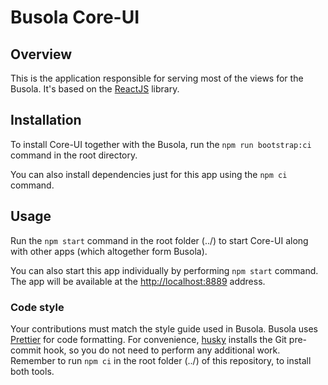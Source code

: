 # Busola Core-UI

## Overview

This is the application responsible for serving most of the views for the Busola. It's based on the [ReactJS](https://reactjs.org/) library.

## Installation

To install Core-UI together with the Busola, run the `npm run bootstrap:ci` command in the root directory.

You can also install dependencies just for this app using the `npm ci` command.

## Usage

Run the `npm start` command in the root folder (../) to start Core-UI along with other apps (which altogether form Busola).

You can also start this app individually by performing `npm start` command. The app will be available at the [http://localhost:8889](http://localhost:8889) address.

### Code style

Your contributions must match the style guide used in Busola. Busola uses [Prettier](https://prettier.io) for code formatting. For convenience, [husky](https://github.com/typicode/husky) installs the Git pre-commit hook, so you do not need to perform any additional work. Remember to run `npm ci` in the root folder (../) of this repository, to install both tools.
